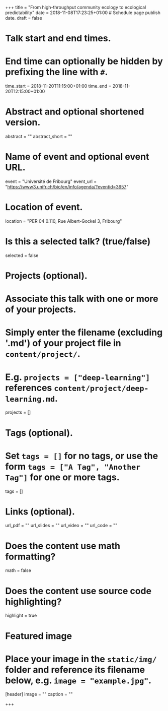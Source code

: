 +++
title = "From high-throughput community ecology to ecological predictability"
date = 2018-11-08T17:23:25+01:00  # Schedule page publish date.
draft = false

# Talk start and end times.
#   End time can optionally be hidden by prefixing the line with `#`.
time_start = 2018-11-20T11:15:00+01:00
time_end = 2018-11-20T12:15:00+01:00

# Abstract and optional shortened version.
abstract = ""
abstract_short = ""

# Name of event and optional event URL.
event = "Université de Fribourg"
event_url = "https://www3.unifr.ch/bio/en/info/agenda/?eventid=3657"

# Location of event.
location = "PER 04 0.110, Rue Albert-Gockel 3, Fribourg"

# Is this a selected talk? (true/false)
selected = false

# Projects (optional).
#   Associate this talk with one or more of your projects.
#   Simply enter the filename (excluding '.md') of your project file in `content/project/`.
#   E.g. `projects = ["deep-learning"]` references `content/project/deep-learning.md`.
projects = []

# Tags (optional).
#   Set `tags = []` for no tags, or use the form `tags = ["A Tag", "Another Tag"]` for one or more tags.
tags = []

# Links (optional).
url_pdf = ""
url_slides = ""
url_video = ""
url_code = ""

# Does the content use math formatting?
math = false

# Does the content use source code highlighting?
highlight = true

# Featured image
# Place your image in the `static/img/` folder and reference its filename below, e.g. `image = "example.jpg"`.
[header]
image = ""
caption = ""

+++
